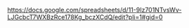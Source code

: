 <https://docs.google.com/spreadsheets/d/11-9Iz701NTvsWv-LJGcbcT7WXBzRce178Kg_bczXCdQ/edit?pli=1#gid=0>
